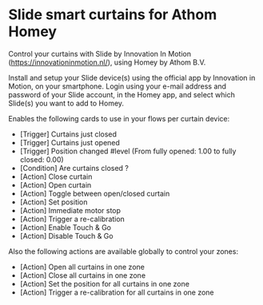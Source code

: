 # Slide smart curtains for Athom Homey

Control your curtains with Slide by Innovation In Motion (https://innovationinmotion.nl/), using Homey by Athom B.V.

Install and setup your Slide device(s) using the official app by Innovation in Motion, on your smartphone. Login using your e-mail address and password of your Slide account, in the Homey app, and select which Slide(s) you want to add to Homey.

Enables the following cards to use in your flows per curtain device:
- [Trigger] Curtains just closed
- [Trigger] Curtains just opened
- [Trigger] Position changed #level (From fully opened: 1.00 to fully closed: 0.00)
- [Condition] Are curtains closed ?
- [Action] Close curtain
- [Action] Open curtain
- [Action] Toggle between open/closed curtain
- [Action] Set position
- [Action] Immediate motor stop
- [Action] Trigger a re-calibration
- [Action] Enable Touch & Go
- [Action] Disable Touch & Go

Also the following actions are available globally to control your zones:
- [Action] Open all curtains in one zone
- [Action] Close all curtains in one zone
- [Action] Set the position for all curtains in one zone
- [Action] Trigger a re-calibration for all curtains in one zone
